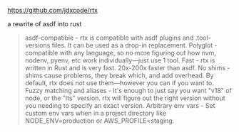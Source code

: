 https://github.com/jdxcode/rtx

a rewrite of asdf into rust

> asdf-compatible - rtx is compatible with asdf plugins and .tool-versions files. It can be used as a drop-in replacement.
> Polyglot - compatible with any language, so no more figuring out how nvm, nodenv, pyenv, etc work individually—just use 1 tool.
> Fast - rtx is written in Rust and is very fast. 20x-200x faster than asdf.
> No shims - shims cause problems, they break which, and add overhead. By default, rtx does not use them—however you can if you want to.
> Fuzzy matching and aliases - It's enough to just say you want "v18" of node, or the "lts" version. rtx will figure out the right version without you needing to specify an exact version.
> Arbitrary env vars - Set custom env vars when in a project directory like NODE_ENV=production or AWS_PROFILE=staging.
